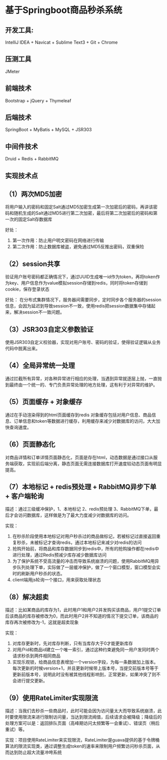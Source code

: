 # 基于Springboot商品秒杀系统


## 开发工具: 
IntelliJ IDEA + Navicat + Sublime Text3 + Git + Chrome

## 压测工具
JMeter


## 前端技术
Bootstrap + jQuery + Thymeleaf

## 后端技术
SpringBoot + MyBatis + MySQL + JSR303

## 中间件技术
Druid + Redis + RabbitMQ 


## 实现技术点
## （1）两次MD5加密

将用户输入的密码和固定Salt通过MD5加密生成第一次加密后的密码，再讲该密码和随机生成的Salt通过MD5进行第二次加密，最后将第二次加密后的密码和第一次的固定Salt存数据库

好处：    
     
1. 第一次作用：防止用户明文密码在网络进行传输
2. 第二次作用：防止数据库被盗，避免通过MD5反推出密码，双重保险

## （2）session共享
验证用户账号密码都正确情况下，通过UUID生成唯一id作为token，再将token作为key、用户信息作为value模拟session存储到redis，同时将token存储到cookie，保存登录状态

好处： 在分布式集群情况下，服务器间需要同步，定时同步各个服务器的session信息，会因为延迟到导致session不一致，使用redis把session数据集中存储起来，解决session不一致问题。

## （3）JSR303自定义参数验证
使用JSR303自定义校验器，实现对用户账号、密码的验证，使得验证逻辑从业务代码中脱离出来。

## （4）全局异常统一处理
通过拦截所有异常，对各种异常进行相应的处理，当遇到异常就逐层上抛，一直抛到最终由一个统一的、专门负责异常处理的地方处理，这有利于对异常的维护。

## （5）页面缓存 + 对象缓存
通过在手动渲染得到的html页面缓存到redis 对象缓存包括对用户信息、商品信息、订单信息和token等数据进行缓存，利用缓存来减少对数据库的访问，大大加快查询速度。

## （6）页面静态化
对商品详情和订单详情页面静态化，页面是存在html，动态数据是通过接口从服务端获取，实现前后端分离，静态页面无需连接数据库打开速度较动态页面有明显提高。

## （7）本地标记 + redis预处理 + RabbitMQ异步下单 + 客户端轮询
描述：通过三级缓冲保护，1、本地标记 2、redis预处理 3、RabbitMQ下单，最后才会访问数据库，这样做是为了最大力度减少对数据库的访问。

实现：

1. 在秒杀阶段使用本地标记对用户秒杀过的商品做标记，若被标记过直接返回重复秒杀，未被标记才查询redis，通过本地标记来减少对redis的访问
2. 抢购开始前，将商品和库存数据同步到redis中，所有的抢购操作都在redis中进行处理，通过Redis预减少库存减少数据库访问
3. 为了保护系统不受高流量的冲击而导致系统崩溃的问题，使用RabbitMQ用异步队列处理下单，实际做了一层缓冲保护，做了一个窗口模型，窗口模型会实时的刷新用户秒杀的状态。
4. client端用js轮询一个接口，用来获取处理状态

## （8）解决超卖
描述：比如某商品的库存为1，此时用户1和用户2并发购买该商品，用户1提交订单后该商品的库存被修改为0，而此时用户2并不知道的情况下提交订单，该商品的库存再次被修改为-1，这就是超卖现象

实现：

1. 对库存更新时，先对库存判断，只有当库存大于0才能更新库存
2. 对用户id和商品id建立一个唯一索引，通过这种约束避免同一用户发同时两个请求秒杀到两件相同商品
3. 实现乐观锁，给商品信息表增加一个version字段，为每一条数据加上版本。每次更新的时候version+1，并且更新时候带上版本号，当提交前版本号等于更新前版本号，说明此时没有被其他线程影响到，正常更新，如果冲突了则不会进行提交更新。

## （9）使用RateLimiter实现限流
描述：当我们去秒杀一些商品时，此时可能会因为访问量太大而导致系统崩溃，此时要使用限流来进行限制访问量，当达到限流阀值，后续请求会被降级；降级后的处理方案可以是：返回排队页面（高峰期访问太频繁等一会重试）、错误页（稍后重试）等。

实现：项目使用RateLimiter来实现限流，RateLimiter是guava提供的基于令牌桶算法的限流实现类，通过调整生成token的速率来限制用户频繁访问秒杀页面，从而达到防止超大流量冲垮系统


